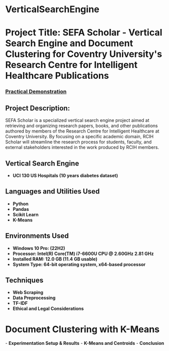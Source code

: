 # VerticalSearchEngine


<h1>Project Title: SEFA Scholar - Vertical Search Engine and Document Clustering for Coventry University's Research Centre for Intelligent Healthcare Publications</h1>

 ### [Practical Demonstration](https://youtu.be/7eJexJVCqJo)

<h2>Project Description:</h2>
SEFA Scholar is a specialized vertical search engine project aimed at retrieving and organizing research papers, books, and other publications authored by members of the Research Centre for Intelligent Healthcare at Coventry University. By focusing on a specific academic domain, RCIH Scholar will streamline the research process for students, faculty, and external stakeholders interested in the work produced by RCIH members.
<br />

<h2>Vertical Search Engine</h2>

- <b>UCI 130 US Hospitals (10 years diabetes dataset)</b>

<h2>Languages and Utilities Used</h2>

- <b>Python</b> 
- <b>Pandas</b>
- <b>Scikit Learn</b> 
- <b>K-Means</b>

<h2>Environments Used </h2>

- <b>Windows 10 Pro: (22H2)</b> 
- <b>Processor: Intel(R) Core(TM) i7-6600U CPU @ 2.60GHz   2.81 GHz</b>
- <b>Installed RAM: 12.0 GB (11.4 GB usable)</b>
- <b>System Type: 64-bit operating system, x64-based processor</b>

<h2>Techniques</h2>

- <b>Web Scraping</b> 
- <b>Data Preprocessing</b>
- <b>TF-IDF</b>
- <b>Ethical and Legal Considerations</b>


<h1>Document Clustering with K-Means</h2>
- <b>Experimentation Setup & Results</b> 
- <b>K-Means and Centroids</b> 
- <b>Conclusion</b> 


